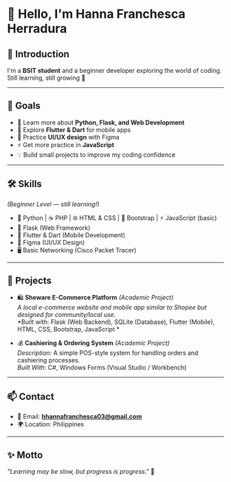 # 👋 Hello, I'm Hanna Franchesca Herradura  

## 🙋 Introduction  
I'm a **BSIT student** and a beginner developer exploring the world of coding.  
Still learning, still growing 🚀  

---

## 🎯 Goals  
- 🌱 Learn more about **Python, Flask, and Web Development**  
- 📱 Explore **Flutter & Dart** for mobile apps  
- 🎨 Practice **UI/UX design** with Figma
- ⚡ Get more practice in **JavaScript**  
- 💡 Build small projects to improve my coding confidence  

---

## 🛠️ Skills  
*(Beginner Level — still learning!)*  
- 🐍 Python | ☕ PHP | 🌐 HTML & CSS | 🎨 Bootstrap | ⚡ JavaScript (basic)  
- 🧩 Flask (Web Framework)  
- 📱 Flutter & Dart (Mobile Development)  
- 🎨 Figma (UI/UX Design)  
- 🖥️ Basic Networking (Cisco Packet Tracer)  

---

## 📂 Projects  
- 🛍️ **Sheware E-Commerce Platform** *(Academic Project)*  
   *A local e-commerce website and mobile app similar to Shopee but designed for community/local use.*  
   *Built with: Flask (Web Backend), SQLite (Database), Flutter (Mobile), HTML, CSS, Bootstrap, JavaScript *

- 💰 **Cashiering & Ordering System** *(Academic Project)*  
  *Description:* A simple POS-style system for handling orders and cashiering processes.  
  *Built With:* C#, Windows Forms (Visual Studio / Workbench)

---

## 📫 Contact  
- 📧 Email: **hhannafranchesca03@gmail.com**  
- 🌍 Location: Philippines  

---

## ✨ Motto  
*"Learning may be slow, but progress is progress."* 💪


